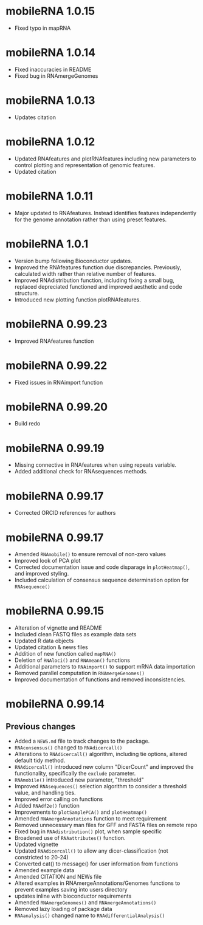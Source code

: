 # mobileRNA 1.0.15

* Fixed typo in mapRNA

# mobileRNA 1.0.14

* Fixed inaccuracies in README
* Fixed bug in RNAmergeGenomes


# mobileRNA 1.0.13

* Updates citation 

# mobileRNA 1.0.12

* Updated RNAfeatures and plotRNAfeatures including new parameters to
control plotting and representation of genomic features. 
* Updated citation 

# mobileRNA 1.0.11

* Major updated to RNAfeatures. Instead identifies features independently for 
the genome annotation rather than using preset features.  

# mobileRNA 1.0.1

* Version bump following Bioconductor updates.
* Improved the RNAfeatures function due discrepancies. Previously, calculated 
width rather than relative number of features. 
* Improved RNAdistribution function, including fixing a small bug, replaced 
depreciated functioned and improved aesthetic and code structure. 
* Introduced new plotting function plotRNAfeatures. 

# mobileRNA 0.99.23

* Improved RNAfeatures function 

# mobileRNA 0.99.22

* Fixed issues in RNAimport function


# mobileRNA 0.99.20

* Build redo


# mobileRNA 0.99.19

* Missing connective in RNAfeatures when using repeats variable.
* Added additional check for RNAsequences methods. 

# mobileRNA 0.99.17

* Corrected ORCID references for authors 


# mobileRNA 0.99.17

* Amended `RNAmobile()` to ensure removal of non-zero values 
* Improved look of PCA plot 
* Corrected documentation issue and code disparage in `plotHeatmap()`, and improved styling. 
* Included calculation of consensus sequence determination option for `RNAsequence()`


# mobileRNA 0.99.15

* Alteration of vignette and README
* Included clean FASTQ files as example data sets 
* Updated R data objects
* Updated citation & news files 
* Addition of new function called `mapRNA()`
* Deletion of `RNAloci()` and `RNAmean()` functions
* Additional parameters to `RNAimport()` to support mRNA data importation
* Removed parallel computation in `RNAmergeGenomes()`
* Improved documentation of functions and removed inconsistencies. 



# mobileRNA 0.99.14
## Previous changes 
* Added a `NEWS.md` file to track changes to the package.
* `RNAconsensus()` changed to `RNAdicercall()`
* Alterations to `RNAdicercall()` algorithm, including tie options, altered default tidy method. 
* `RNAdicercall()` introduced new column "DicerCount" and improved the functionality, specifically the `exclude` parameter.  
* `RNAmobile()` introduced new parameter, "threshold"
* Improved `RNAsequences()` selection algorithm to consider a threshold value, and handling ties. 
* Improved error calling on functions
* Added `RNAdf2e()` function
* Improvements to `plotSamplePCA()` and `plotHeatmap()`
* Amended `RNAmergeAnnotations` function to meet requirement
* Removed unnecessary man files for GFF and FASTA files on remote repo
* Fixed bug in `RNAdistribution()` plot, when sample specific
* Broadened use of `RNAattributes()` function. 
* Updated vignette
* Updated `RNAdicercall()` to allow any dicer-classification (not constricted to 20-24)
* Converted cat() to message() for user information from functions 
* Amended example data 
* Amended CITATION and NEWs file
* Altered examples in RNAmergeAnnotations/Genomes functions to prevent examples saving into users directory
* updates inline with bioconductor requirements 
* Amended `RNAmergeGenomes()` and `RNAmergeAnnotations()`
* Removed lazy loading of package data
* `RNAanalysis()` changed name to `RNAdifferentialAnalysis()`

